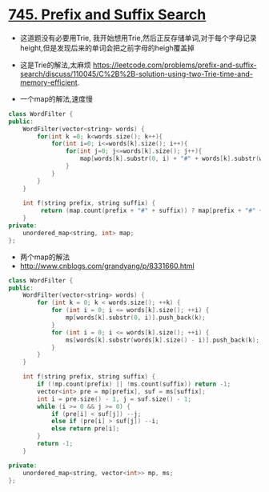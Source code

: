 # [745. Prefix and Suffix Search](https://leetcode.com/problems/prefix-and-suffix-search/)
* 这道题没有必要用Trie, 我开始想用Trie,然后正反存储单词,对于每个字母记录height,但是发现后来的单词会把之前字母的heigh覆盖掉
* 这是Trie的解法,太麻烦 https://leetcode.com/problems/prefix-and-suffix-search/discuss/110045/C%2B%2B-solution-using-two-Trie-time-and-memory-efficient.

* 一个map的解法,速度慢

```c++
class WordFilter {
public:
    WordFilter(vector<string> words) {
        for(int k =0; k<words.size(); k++){
            for(int i=0; i<=words[k].size(); i++){
                for(int j=0; j<=words[k].size(); j++){
                    map[words[k].substr(0, i) + "#" + words[k].substr(words[k].size() - j)] = k;
                }
            }
        }
    }
    
    int f(string prefix, string suffix) {
         return (map.count(prefix + "#" + suffix)) ? map[prefix + "#" + suffix] : -1;
    }
private:
    unordered_map<string, int> map;
};

```

* 两个map的解法
* http://www.cnblogs.com/grandyang/p/8331660.html

```c++
class WordFilter {
public:
    WordFilter(vector<string> words) {
        for (int k = 0; k < words.size(); ++k) {
            for (int i = 0; i <= words[k].size(); ++i) {
                mp[words[k].substr(0, i)].push_back(k);
            }
            for (int i = 0; i <= words[k].size(); ++i) {
                ms[words[k].substr(words[k].size() - i)].push_back(k);
            }
        }
    }

    int f(string prefix, string suffix) {
        if (!mp.count(prefix) || !ms.count(suffix)) return -1;
        vector<int> pre = mp[prefix], suf = ms[suffix];
        int i = pre.size() - 1, j = suf.size() - 1;
        while (i >= 0 && j >= 0) {
            if (pre[i] < suf[j]) --j;
            else if (pre[i] > suf[j]) --i;
            else return pre[i];
        }
        return -1;
    }

private:
    unordered_map<string, vector<int>> mp, ms;
};
```

